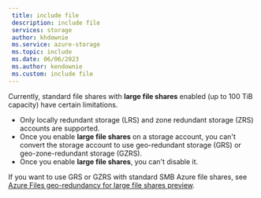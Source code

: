 ```yaml
---
 title: include file
 description: include file
 services: storage
 author: khdownie
 ms.service: azure-storage
 ms.topic: include
 ms.date: 06/06/2023
 ms.author: kendownie
 ms.custom: include file
---
```

Currently, standard file shares with **large file shares** enabled (up to 100 TiB capacity) have certain limitations.

- Only locally redundant storage (LRS) and zone redundant storage (ZRS) accounts are supported.
- Once you enable **large file shares** on a storage account, you can't convert the storage account to use geo-redundant storage (GRS) or geo-zone-redundant storage (GZRS).
- Once you enable **large file shares**, you can't disable it.

If you want to use GRS or GZRS with standard SMB Azure file shares, see [Azure Files geo-redundancy for large file shares preview](../articles/storage/files/geo-redundant-storage-for-large-file-shares.md).